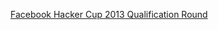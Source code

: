 [Facebook Hacker Cup 2013 Qualification Round](https://www.facebook.com/hackercup/problems.php?round=185564241586420)
